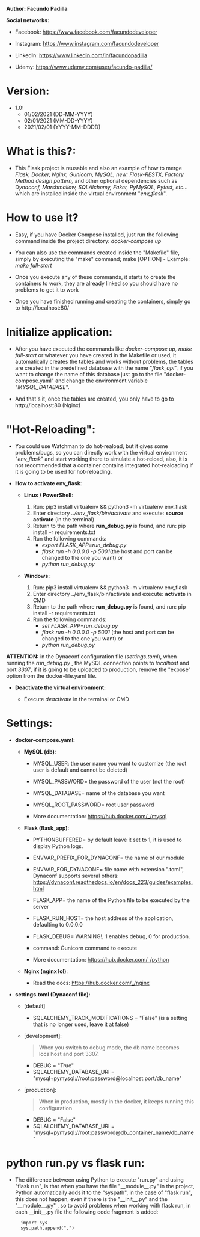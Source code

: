 **Author: Facundo Padilla**

**Social networks:**

- Facebook: https://www.facebook.com/facundodeveloper

- Instagram: https://www.instagram.com/facundodeveloper

- LinkedIn: https://www.linkedin.com/in/facundopadilla

- Udemy: https://www.udemy.com/user/facundo-padilla/

# **Version:**

- 1.0: 
	- 01/02/2021 (DD-MM-YYYY)
	-  02/01/2021 (MM-DD-YYYY)
	-  2021/02/01 (YYYY-MM-DDDD)

# What is this?:

- This Flask project is reusable and also an example of how to merge *Flask, Docker, Nginx, Gunicorn, MySQL, new: Flask-RESTX,  Factory Method design pattern,* and other optional dependencies such as D*ynaconf, Marshmallow, SQLAlchemy, Faker, PyMySQL, Pytest, etc...* which are installed inside the virtual environment "*env_flask*".

# How to use it?

- Easy, if you have Docker Compose installed, just run the following command inside the project directory: *docker-compose up*

- You can also use the commands created inside the "Makefile" file, simply by executing the "make" command; make [OPTION] - Example: *make full-start*

- Once you execute any of these commands, it starts to create the containers to work, they are already linked so you should have no problems to get it to work
- Once you have finished running and creating the containers, simply go to http://localhost:80/

# Initialize application:

- After you have executed the commands like *docker-compose up, make full-start* or whatever you have created in the Makefile or used, it automatically creates the tables and works without problems, the tables are created in the predefined database with the name "*flask_api*", if you want to change the name of this database just go to the file "docker-compose.yaml" and change the environment variable "*MYSQL_DATABASE*". 

- And that's it, once the tables are created, you only have to go to http://localhost:80 (Nginx)

# "Hot-Reloading":

- You could use Watchman to do hot-reaload, but it gives some problems/bugs, so you can directly work with the virtual environment "*env_flask*" and start working there to simulate a hot-reload, also, it is not recommended that a container contains integrated hot-realoading if it is going to be used for hot-reloading.

- **How to activate env_flask**:

	- **Linux / PowerShell**:
		
		1) Run: pip3 install virtualenv && python3 -m virtualenv env_flask
		2) Enter directory *../env_flask/bin/activate* and execute: **source activate** (in the terminal)
		3) Return to the path where **run_debug.py** is found, and run: pip install -r requirements.txt
		4) Run the following commands:
			- *export FLASK_APP=run_debug.py*
			- *flask run -h 0.0.0.0 -p 5001*(the host and port can be changed to the one you want)
			or
			- *python run_debug.py*

	- **Windows:**
		
		1) Run: pip3 install virtualenv && python3 -m virtualenv env_flask
		2) Enter directory ../env_flask/bin/activate and execute: **activate** in CMD
		3) Return to the path where **run_debug.py** is found, and run: pip install -r requirements.txt
		4) Run the following commands:
			- *set FLASK_APP=run_debug.py*
			- *flask run -h 0.0.0.0 -p 5001* (the host and port can be changed to the one you want)
			or
			- *python run_debug.py*
			
**ATTENTION:** in the Dynaconf configuration file (*settings.toml*), when running the *run_debug.py* , the MySQL connection points to *localhost* and port *3307*, if it is going to be uploaded to production, remove the "expose" option from the docker-file.yaml file.

- **Deactivate the virtual environment:**

	- Execute *deactivate* in the terminal or CMD

# Settings:

- **docker-compose.yaml:**

	- **MySQL (db)**:

		- MYSQL_USER: the user name you want to customize (the root user is default and cannot be deleted)

		- MYSQL_PASSWORD= the password of the user (not the root)

		- MYSQL_DATABASE= name of the database you want

		- MYSQL_ROOT_PASSWORD= root user password

		- More documentation: https://hub.docker.com/_/mysql

	- **Flask (flask_app)**:

		- PYTHONBUFFERED= by default leave it set to 1, it is used to display Python logs.

		- ENVVAR_PREFIX_FOR_DYNACONF= the name of our module

		- ENVVAR_FOR_DYNACONF= file name with extension ".toml", Dynaconf supports several others: https://dynaconf.readthedocs.io/en/docs_223/guides/examples.html

		- FLASK_APP= the name of the Python file to be executed by the server

		- FLASK_RUN_HOST= the host address of the application, defaulting to 0.0.0.0

		- FLASK_DEBUG= WARNING!, 1 enables debug, 0 for production.

		- command: Gunicorn command to execute

		- More documentation: https://hub.docker.com/_/python

	- **Nginx (nginx lol)**:

		- Read the docs: https://hub.docker.com/_/nginx

- **settings.toml (Dynaconf file):**
	- [default]
		- SQLALCHEMY_TRACK_MODIFICATIONS = "False" (is a setting that is no longer used, leave it at false)
	- [development]:
		> When you switch to debug mode, the db name becomes localhost and port 3307.
		- DEBUG = "True"
		- SQLALCHEMY_DATABASE_URI = "mysql+pymysql://root:password@localhost:port/db_name"
		
	- [production]:
		> When in production, mostly in the docker, it keeps running this configuration
		- DEBUG = "False"
		- SQLALCHEMY_DATABASE_URI = "mysql+pymysql://root:password@db_container_name/db_name"

# python run.py vs flask run:

- The difference between using Python to execute "run.py" and using "flask run", is that when you have the file "\_\_module__.py" in the project, Python automatically adds it to the "syspath", in the case of "flask run", this does not happen, even if there is the "\_\_init__.py" and the "\_\_module__.py" , so to avoid problems when working with flask run, in each \_\_init__.py file the following code fragment is added:

	    import sys
	    sys.path.append(".")
